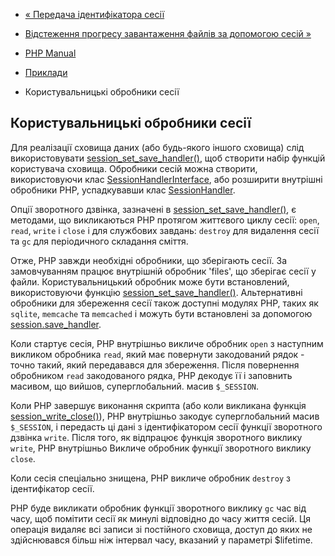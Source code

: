 - [« Передача ідентифікатора сесії](session.idpassing.md)
- [Відстеження прогресу завантаження файлів за допомогою сесій
»](session.upload-progress.md)

- [PHP Manual](index.md)
- [Приклади](session.examples.md)
- Користувальницькі обробники сесії

## Користувальницькі обробники сесії

Для реалізації сховища даних (або будь-якого іншого сховища) слід
використовувати
[session_set_save_handler()](function.session-set-save-handler.md),
щоб створити набір функцій користувача сховища. Обробники
сесій можна створити, використовуючи клас
[SessionHandlerInterface](class.sessionhandlerinterface.md), або
розширити внутрішні обробники PHP, успадкувавши клас
[SessionHandler](class.sessionhandler.md).

Опції зворотного дзвінка, зазначені в
[session_set_save_handler()](function.session-set-save-handler.md),
є методами, що викликаються PHP протягом життєвого циклу сесії:
`open`, `read`, `write` і `close` і для службових завдань: `destroy` для
видалення сесії та `gc` для періодичного складання сміття.

Отже, PHP завжди необхідні обробники, що зберігають сесії.
За замовчуванням працює внутрішній обробник 'files', що зберігає сесії
у файли. Користувальницький обробник може бути встановлений, використовуючи
функцію
[session_set_save_handler()](function.session-set-save-handler.md).
Альтернативні обробники для збереження сесії також доступні
модулях PHP, таких як `sqlite`, `memcache` та `memcached` і можуть бути
встановлені за допомогою
[session.save_handler](session.configuration.md#ini.session.save-handler).

Коли стартує сесія, PHP внутрішньо викличе обробник `open` з
наступним викликом обробника `read`, який має повернути
закодований рядок - точно такий, який передавався для
збереження. Після повернення обробником `read` закодованого рядка,
PHP декодує її і заповнить масивом, що вийшов, суперглобальний.
масив `$_SESSION`.

Коли PHP завершує виконання скрипта (або коли викликана функція
[session_write_close()](function.session-write-close.md)), PHP
внутрішньо закодує суперглобальний масив `$_SESSION`, і передасть ці
дані з ідентифікатором сесії функції зворотного дзвінка `write`. Після
того, як відпрацює функція зворотного виклику `write`, PHP внутрішньо
Викличе обробник функції зворотного виклику `close`.

Коли сесія спеціально знищена, PHP викличе обробник `destroy` з
ідентифікатор сесії.

PHP буде викликати обробник функції зворотного виклику `gc` час від
часу, щоб помітити сесії як минулі відповідно до часу
життя сесій. Ця операція видаляє всі записи зі постійного сховища,
доступ до яких не здійснювався більш ніж інтервал часу, вказаний
у параметрі $lifetime.
